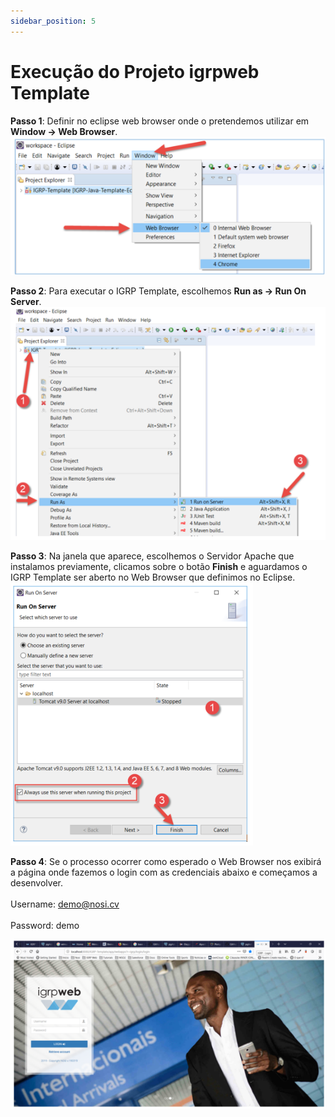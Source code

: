 ```yaml
---
sidebar_position: 5
---
```


# Execução do Projeto igrpweb Template

**Passo 1**: Definir no eclipse web browser onde o pretendemos utilizar em **Window -> Web Browser**.
![ Escolher Web Browser](img/webBrowser.png)

**Passo 2**: Para executar o IGRP Template, escolhemos **Run as -> Run On Server**.
![Executar IGRP Template](img/runIGRPTemplate.png)

**Passo 3**: Na janela que aparece, escolhemos o Servidor Apache que instalamos previamente, clicamos sobre o botão **Finish** e aguardamos o IGRP Template ser aberto no Web Browser que definimos no Eclipse.
![Escolher Servidor](img/ecolherServer.png)

**Passo 4**: Se o processo ocorrer como esperado o Web Browser nos exibirá a página onde fazemos o login com as credenciais abaixo e começamos a desenvolver.<br></br> 
    Username: demo@nosi.cv
<br></br>    Password: demo

![Login no IGRP](img/login.png)